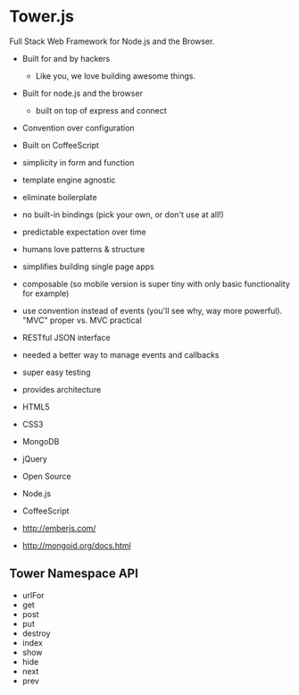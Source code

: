 # Tower.js

Full Stack Web Framework for Node.js and the Browser.

- Built for and by hackers
  - Like you, we love building awesome things.
- Built for node.js and the browser
  - built on top of express and connect
- Convention over configuration
- Built on CoffeeScript
- simplicity in form and function
- template engine agnostic
- eliminate boilerplate
- no built-in bindings (pick your own, or don't use at all!)
- predictable expectation over time
- humans love patterns & structure
- simplifies building single page apps
- composable (so mobile version is super tiny with only basic functionality for example)
- use convention instead of events (you'll see why, way more powerful).  "MVC" proper vs. MVC practical
- RESTful JSON interface
- needed a better way to manage events and callbacks
- super easy testing
- provides architecture

- HTML5
- CSS3
- MongoDB
- jQuery
- Open Source
- Node.js
- CoffeeScript

- http://emberjs.com/
- http://mongoid.org/docs.html

## Tower Namespace API

- urlFor
- get
- post
- put
- destroy
- index
- show
- hide
- next
- prev